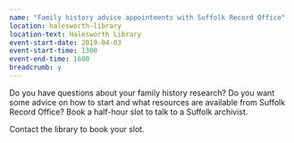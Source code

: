 ```yaml
---
name: "Family history advice appointments with Suffolk Record Office"
location: halesworth-library
location-text: Halesworth Library
event-start-date: 2019-04-03
event-start-time: 1300
event-end-time: 1600
breadcrumb: y
---
```


Do you have questions about your family history research? Do you want some advice on how to start and what resources are available from Suffolk Record Office? Book a half-hour slot to talk to a Suffolk archivist.

Contact the library to book your slot.
